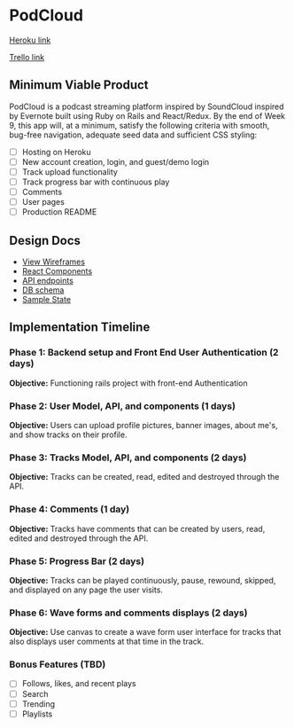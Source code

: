 # PodCloud

[Heroku link][heroku]

[Trello link][trello]

[heroku]: http://www.herokuapp.com
[trello]: https://trello.com

## Minimum Viable Product

PodCloud is a podcast streaming platform inspired by SoundCloud inspired by Evernote built using Ruby on Rails and React/Redux.  By the end of Week 9, this app will, at a minimum, satisfy the following criteria with smooth, bug-free navigation, adequate seed data and sufficient CSS styling:

- [ ] Hosting on Heroku
- [ ] New account creation, login, and guest/demo login
- [ ] Track upload functionality
- [ ] Track progress bar with continuous play
- [ ] Comments
- [ ] User pages
- [ ] Production README

## Design Docs
* [View Wireframes][wireframes]
* [React Components][components]
* [API endpoints][api-endpoints]
* [DB schema][schema]
* [Sample State][sample-state]

[wireframes]: wireframes
[components]: component-hierarchy.md
[sample-state]: sample-state.md
[api-endpoints]: api-endpoints.md
[schema]: schema.md

## Implementation Timeline

### Phase 1: Backend setup and Front End User Authentication (2 days)

**Objective:** Functioning rails project with front-end Authentication

### Phase 2: User Model, API, and components (1 days)

**Objective:** Users can upload profile pictures, banner images, about me's, and show tracks on their profile.

### Phase 3: Tracks Model, API, and components (2 days)

**Objective:** Tracks can be created, read, edited and destroyed through
the API.

### Phase 4: Comments (1 day)

**Objective:** Tracks have comments that can be created by users, read, edited and destroyed through the API.

### Phase 5: Progress Bar (2 days)

**Objective:** Tracks can be played continuously, pause, rewound, skipped, and displayed on any page the user visits.

### Phase 6: Wave forms and comments displays (2 days)

**Objective:** Use canvas to create a wave form user interface for tracks that also displays user comments at that time in the track.

### Bonus Features (TBD)
- [ ] Follows, likes, and recent plays
- [ ] Search
- [ ] Trending
- [ ] Playlists
